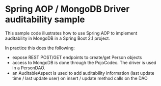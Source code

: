 Spring AOP / MongoDB Driver auditability sample
===============================================

This sample code illustrates how to use Spring AOP to implement auditability in MongoDB in a Spring Boot 2.1 project.

In practice this does the following:
- expose REST POST/GET endpoints to create/get Person objects
- access to MongoDB is done through the PojoCodec. The driver is used in a PersonDAO.
- an AuditableAspect is used to add auditability information (last update time / last update user) on insert / update method calls on the DAO


